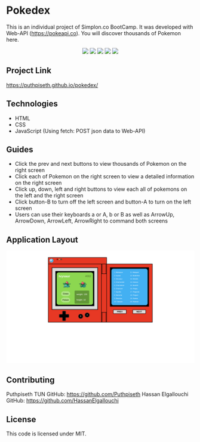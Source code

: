 # Pokedex
This is an individual project of Simplon.co BootCamp. It was developed with Web-API (https://pokeapi.co). You will discover thousands of Pokemon here. 

<p align="center">
    <img src="https://img.shields.io/github/repo-size/Puthpiseth/pokedex" />
    <img src="https://img.shields.io/github/issues/Puthpiseth/pokedex" />
    <img src="https://img.shields.io/github/last-commit/Puthpiseth/pokedex" />
    <img src="https://img.shields.io/badge/License-MIT-yellow.svg" />
    <img src="https://img.shields.io/badge/Javascript-red" />
  

## Project Link
https://puthpiseth.github.io/pokedex/

## Technologies
- HTML
- CSS
- JavaScript (Using fetch: POST json data to Web-API)

## Guides
- Click the prev and next buttons to view thousands of Pokemon on the right screen
- Click each of Pokemon on the right screen to view a detailed information on the right screen
- Click up, down, left and right buttons to view each all of pokemons on the left and the right screen
- Click button-B to turn off the left screen and button-A to turn on the left screen
- Users can use their keyboards a or A, b or B as well as ArrowUp, ArrowDown, ArrowLeft, ArrowRight to command both screens 

## Application Layout
![](pokedexMarquette.png)

## Contributing
Puthpiseth TUN GitHub: https://github.com/Puthpiseth
Hassan Elgallouchi GitHub: https://github.com/HassanElgallouchi

## License
This code is licensed under MIT.
